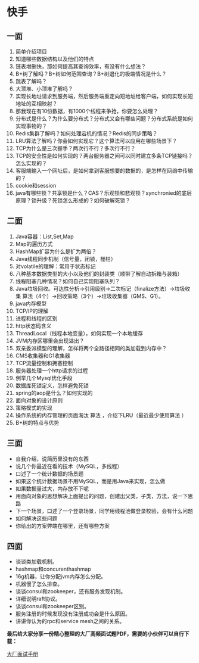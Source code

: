 # 快手

## 一面

1. 简单介绍项目
2. 知道哪些数据结构以及他们的特点
3. 链表增删快，那如何提高其查询效率，有没有什么想法？
4. B+树了解吗？B+树如何范围查询？B+树退化的极端情况是什么？
5. 跳表了解吗？
6. 大顶堆、小顶堆了解吗？
7. 实现长地址请求到服务端，然后服务端重定向短地址给客户端，如何实现长短地址的互相映射？
8. 那我现在有10份数据，有1000个线程来争抢，你要怎么处理？
9. 分布式是什么？为什么要分布式？分布式又会有哪些问题？分布式系统是如何实现事物的？
10. Redis集群了解吗？如何处理宕机的情况？Redis的同步策略？
11. LRU算法了解吗？你会如何实现它？这个算法可以应用在哪些场景下？
12. TCP为什么是三次握手？两次行不行？多次行不行？
13. TCP的安全性是如何实现的？两台服务器之间可以同时建立多条TCP链接吗？怎么实现的？
14. 客服端输入一个网址后，是如何拿到客服想要的数据的，是怎样在网络中传输的？
15. cookie和session
16. java有哪些锁？共享锁是什么？CAS？乐观锁和悲观锁？synchronied的底层原理？锁升级？死锁怎么形成的？如何破解死锁？

## 二面


1. Java容器：List,Set,Map
2. Map的遍历方式
3. HashMap扩容为什么是扩为两倍？
4. Java线程同步机制（信号量，闭锁，栅栏）
5. 对volatile的理解：常用于状态标记
6. 八种基本数据类型的大小以及他们的封装类（顺带了解自动拆箱与装箱）
7. 线程阻塞几种情况？如何自己实现阻塞队列？
8. Java垃圾回收。可达性分析->引用级别->二次标记（finalize方法）->垃圾收集 算法（4个）->回收策略（3个）->垃圾收集器（GMS、G1）。
9. java内存模型
10. TCP/IP的理解
11. 进程和线程的区别
12. http状态码含义
13. ThreadLocal（线程本地变量），如何实现一个本地缓存
14. JVM内存区哪里会出现溢出？
15. 双亲委派模型的理解，怎样将两个全路径相同的类加载到内存中？
16. CMS收集器和G1收集器
17. TCP流量控制和拥塞控制
18. 服务器处理一个http请求的过程
19. 例举几个Mysql优化手段
20. 数据库死锁定义，怎样避免死锁
21. spring的aop是什么？如何实现的
22. 面向对象的设计原则
23. 策略模式的实现
24. 操作系统的内存管理的页面淘汰 算法 ，介绍下LRU（最近最少使用算法 ）
25. B+树的特点与优势

## 三面

- 自我介绍，说简历里没有的东西
- 说几个你最近在看的技术（MySQL，多线程）
- 口述了一个统计数据的场景题
- 如果这个统计数据场景不用MySQL，而是用Java来实现，怎么做
- 如果数据量过大，内存放不下呢
- 用面向对象的思想解决上面提出的问题，创建出父类，子类，方法，说一下思路
- 下一个场景，口述了一个登录场景，同学用线程池做登录校验，会有什么问题
- 如何解决这些问题
- 你给出的方案弊端在哪里，还有哪些方案

## 四面

- 谈谈类加载机制。
- hashmap和concurenthashmap
- 16g机器，让你分配jvm内存怎么分配。
- 机器慢了怎么排查。
- 谈谈consul和zookeeper，还有服务发现机制。
- 详细说明raft协议。
- 谈谈consul和zookeeper区别。
- 服务注册的时候发现没有注册成功会是什么原因。
- 讲讲你认为的rpc和service mesh之间的关系。



**最后给大家分享一份精心整理的大厂高频面试题PDF，需要的小伙伴可以自行下载：**

[大厂面试手册](http://mp.weixin.qq.com/s?__biz=Mzg2OTY1NzY0MQ==&mid=2247485445&idx=1&sn=1c6e224b9bb3da457f5ee03894493dbc&chksm=ce98f543f9ef7c55325e3bf336607a370935a6c78dbb68cf86e59f5d68f4c51d175365a189f8#rd)